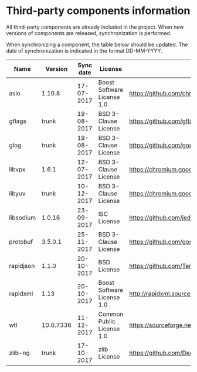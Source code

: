 Third-party components information
==================================
All third-party components are already included in the project.
When new versions of components are released, synchronization is performed.

When synchronizing a component, the table below should be updated.
The date of synchronization is indicated in the format DD-MM-YYYY.

| Name      | Version   | Sync date  | License                    | URL                                             |
|-----------|-----------|------------|----------------------------|-------------------------------------------------|
| asio      | 1.10.8    | 17-07-2017 | Boost Software License 1.0 | https://github.com/chriskohlhoff/asio           |
| gflags    | trunk     | 19-08-2017 | BSD 3-Clause License       | https://github.com/gflags/gflags                |
| glog      | trunk     | 19-08-2017 | BSD 3-Clause License       | https://github.com/google/glog                  |
| libvpx    | 1.6.1     | 12-07-2017 | BSD 3-Clause License       | https://chromium.googlesource.com/webm/libvpx   |
| libyuv    | trunk     | 10-12-2017 | BSD 3-Clause License       | https://chromium.googlesource.com/libyuv/libyuv |
| libsodium | 1.0.16    | 23-09-2017 | ISC License                | https://github.com/jedisct1/libsodium/releases  |
| protobuf  | 3.5.0.1   | 25-11-2017 | BSD 3-Clause License       | https://github.com/google/protobuf/releases     |
| rapidjson | 1.1.0     | 20-10-2017 | BSD License                | https://github.com/Tencent/rapidjson            |
| rapidxml  | 1.13      | 20-10-2017 | Boost Software License 1.0 | http://rapidxml.sourceforge.net                 |
| wtl       | 10.0.7336 | 11-12-2017 | Common Public License 1.0  | https://sourceforge.net/projects/wtl            |
| zlib-ng   | trunk     | 17-10-2017 | zlib License               | https://github.com/Dead2/zlib-ng                |
